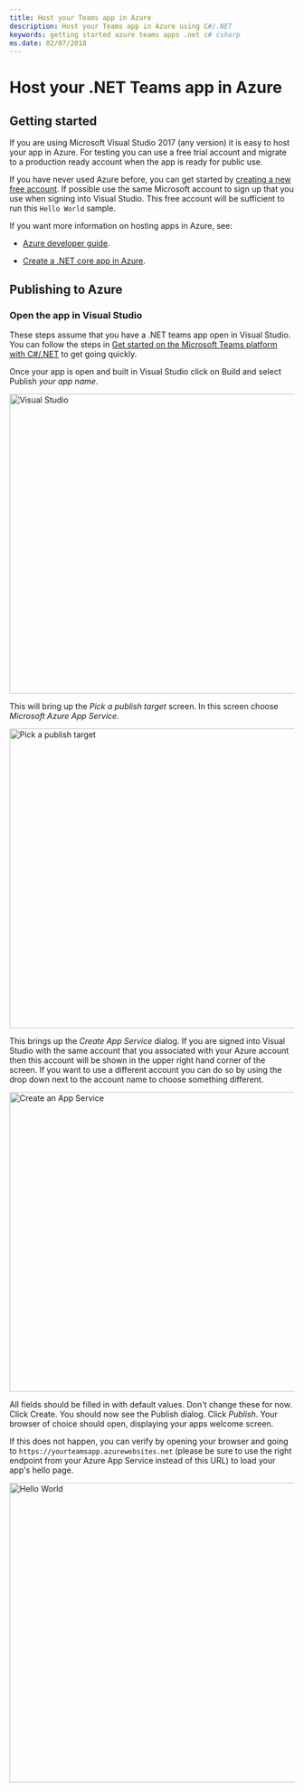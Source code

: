 ```yaml
---
title: Host your Teams app in Azure
description: Host your Teams app in Azure using C#/.NET
keywords: getting started azure teams apps .net c# csharp
ms.date: 02/07/2018
---
```

# Host your .NET Teams app in Azure

## Getting started

If you are using Microsoft Visual Studio 2017 (any version) it is easy to host your app in Azure. For testing you can use a free trial account and migrate to a production ready account when the app is ready for public use.

If you have never used Azure before, you can get started by [creating a new free account](https://azure.microsoft.com/en-us/free/). If possible use the same Microsoft account to sign up that you use when signing into Visual Studio. This free account will be sufficient to run this `Hello World` sample.

If you want more information on hosting apps in Azure, see:

* [Azure developer guide](https://docs.microsoft.com/en-us/azure/guides/developer/azure-developer-guide?toc=/microsoftteams/platform/toc.json&bc=/microsoftteams/platform/breadcrumb/toc.json#understanding-accounts-subscriptions-and-billing).

* [Create a .NET core app in Azure](https://docs.microsoft.com/en-us/azure/app-service/app-service-web-get-started-dotnet).

## Publishing to Azure

### Open the app in Visual Studio

These steps assume that you have a .NET teams app open in Visual Studio. You can follow the steps in [Get started on the Microsoft Teams platform with C#/.NET](~/get-started/get-started-dotnet) to get going quickly.

Once your app is open and built in Visual Studio click on Build and select Publish *your app name*.

<img width="530px" src="~/assets/images/get-started/publishtoazure1.png" title="Visual Studio"/>

This will bring up the *Pick a publish target* screen. In this screen choose *Microsoft Azure App Service*.

<img width="530px" src="~/assets/images/get-started/publishtoazure2.png" title="Pick a publish target"/>

This brings up the *Create App Service* dialog. If you are signed into Visual Studio with the same account that you associated with your Azure account then this account will be shown in the upper right hand corner of the screen. If you want to use a different account you can do so by using the drop down next to the account name to choose something different.

<img width="530px" src="~/assets/images/get-started/publishtoazure5.png" title="Create an App Service"/>

All fields should be filled in with default values. Don't change these for now.  Click Create.
You should now see the Publish dialog. Click *Publish*. Your browser of choice should open, displaying your apps welcome screen.

If this does not happen, you can verify by opening your browser and going to `https://yourteamsapp.azurewebsites.net` (please be sure to use the right endpoint from your Azure App Service instead of this URL) to load your app's hello page.

<img width="530px" src="~/assets/images/get-started/publishtoazure5.png" title="Hello World"/>